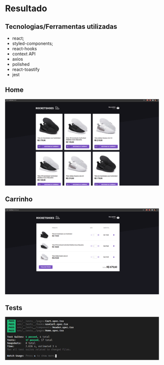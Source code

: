 # Resultado

## Tecnologias/Ferramentas utilizadas

- react;
- styled-components;
- react-hooks
- context API
- axios
- polished
- react-toastify
- jest

## **Home**

![Imagem 1](src/assets/images/shoes1.png)

## **Carrinho**

![Imagem 2](src/assets/images/shoes2.png)

## **Tests**

![Imagem 2](src/assets/images/tests.png)
